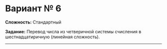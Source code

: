 # Вариант № 6
**Сложность:** Стандартный

**Задание:**  Перевод числа из четверичной системы счисления в шестнадцатиричную (линейная сложность).

---